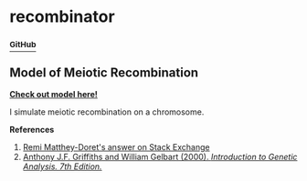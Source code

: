 # recombinator
### [<sup>GitHub</sup>](https://github.com/shivChitinous/recombinator)
## Model of Meiotic Recombination

__[Check out model here!](https://shivchitinous.github.io/recombinator/recombination.html)__

I simulate meiotic recombination on a chromosome.

__References__
1. [Remi Matthey-Doret's answer on Stack Exchange](https://biology.stackexchange.com/questions/35803/genetic-linkage-greater-than-50-centimorgans)
2. [Anthony J.F. Griffiths and William Gelbart (2000). *Introduction to Genetic Analysis. 7th Edition.*](https://www.ncbi.nlm.nih.gov/books/NBK21766/)

